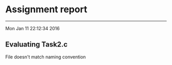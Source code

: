 # Assignment report
---
Mon Jan 11 22:12:34 2016

## Evaluating Task2.c

File doesn't match naming convention

